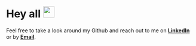 # Hey all <img src="https://raw.githubusercontent.com/MartinHeinz/MartinHeinz/master/wave.gif" width="30px">
Feel free to take a look around my Github and reach out to me on **[LinkedIn][1]** or by **[Email](mailto:nathaniel.waldsch@gmail.com)**.

[1]: https://www.linkedin.com/in/nathaniel-waldschmidt
